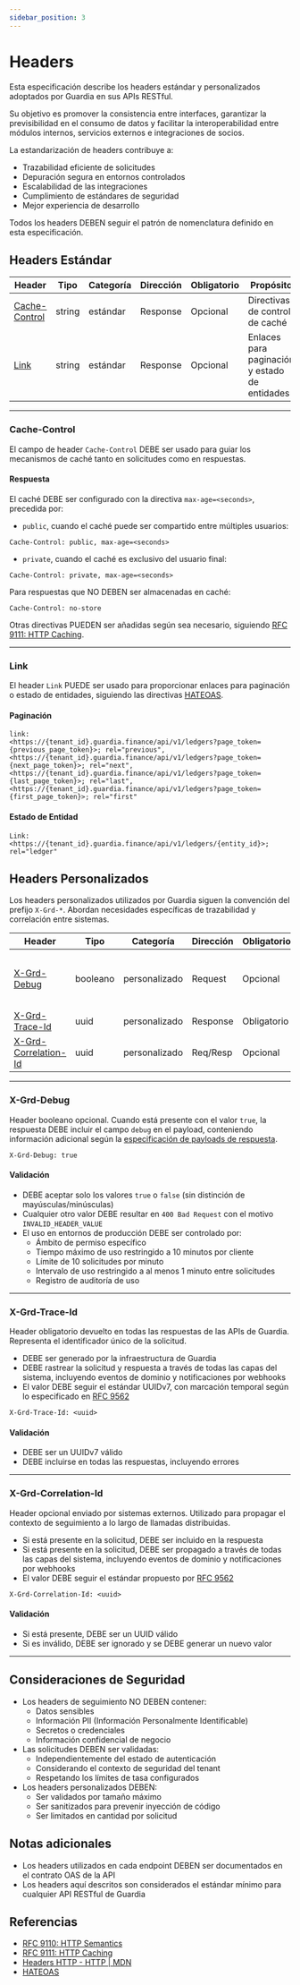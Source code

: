 ```yaml
---
sidebar_position: 3
---
```


# Headers

Esta especificación describe los headers estándar y personalizados adoptados por Guardia en sus APIs RESTful.

Su objetivo es promover la consistencia entre interfaces, garantizar la previsibilidad en el consumo de datos y facilitar la interoperabilidad entre módulos internos, servicios externos e integraciones de socios.

La estandarización de headers contribuye a:
- Trazabilidad eficiente de solicitudes
- Depuración segura en entornos controlados
- Escalabilidad de las integraciones
- Cumplimiento de estándares de seguridad
- Mejor experiencia de desarrollo

Todos los headers DEBEN seguir el patrón de nomenclatura definido en esta especificación.

## Headers Estándar

| Header                  | Tipo     | Categoría | Dirección | Obligatorio | Propósito                                 |
|-------------------------|----------|-----------|-----------|-------------|--------------------------------------------|
| [Cache-Control](#cache-control) | string   | estándar  | Response  | Opcional    | Directivas de control de caché            |
| [Link](#link)           | string   | estándar  | Response  | Opcional    | Enlaces para paginación y estado de entidades |

---

### Cache-Control

El campo de header `Cache-Control` DEBE ser usado para guiar los mecanismos de caché tanto en solicitudes como en respuestas.

#### Respuesta

El caché DEBE ser configurado con la directiva `max-age=<seconds>`, precedida por:

- `public`, cuando el caché puede ser compartido entre múltiples usuarios:

```http
Cache-Control: public, max-age=<seconds>
```

- `private`, cuando el caché es exclusivo del usuario final:

```http
Cache-Control: private, max-age=<seconds>
```

Para respuestas que NO DEBEN ser almacenadas en caché:

```http
Cache-Control: no-store
```

Otras directivas PUEDEN ser añadidas según sea necesario, siguiendo [RFC 9111: HTTP Caching](https://datatracker.ietf.org/doc/html/rfc9111#section-5.2).

---

### Link

El header `Link` PUEDE ser usado para proporcionar enlaces para paginación o estado de entidades, siguiendo las directivas [HATEOAS](https://restfulapi.net/hateoas).

#### Paginación

```http
link:
<https://{tenant_id}.guardia.finance/api/v1/ledgers?page_token={previous_page_token}>; rel="previous",
<https://{tenant_id}.guardia.finance/api/v1/ledgers?page_token={next_page_token}>; rel="next",
<https://{tenant_id}.guardia.finance/api/v1/ledgers?page_token={last_page_token}>; rel="last",
<https://{tenant_id}.guardia.finance/api/v1/ledgers?page_token={first_page_token}>; rel="first"
```

#### Estado de Entidad

```http
Link: <https://{tenant_id}.guardia.finance/api/v1/ledgers/{entity_id}>; rel="ledger"
```

## Headers Personalizados

Los headers personalizados utilizados por Guardia siguen la convención del prefijo `X-Grd-*`. Abordan necesidades específicas de trazabilidad y correlación entre sistemas.

| Header                  | Tipo     | Categoría | Dirección | Obligatorio | Propósito                                 |
|-------------------------|----------|-----------|-----------|-------------|--------------------------------------------|
| [X-Grd-Debug](#x-grd-debug) | booleano | personalizado | Request   | Opcional    | Habilita el retorno de información de depuración      |
| [X-Grd-Trace-Id](#x-grd-trace-id) | uuid     | personalizado | Response  | Obligatorio | Trazabilidad interna                    |
| [X-Grd-Correlation-Id](#x-grd-correlation-id) | uuid     | personalizado | Req/Resp  | Opcional    | Propagación de contexto externo             |

---

### X-Grd-Debug

Header booleano opcional. Cuando está presente con el valor `true`, la respuesta DEBE incluir el campo `debug` en el payload, conteniendo información adicional según la [especificación de payloads de respuesta](./http-response-payloads.md#debug).

```http
X-Grd-Debug: true
```

#### Validación
- DEBE aceptar solo los valores `true` o `false` (sin distinción de mayúsculas/minúsculas)
- Cualquier otro valor DEBE resultar en `400 Bad Request` con el motivo `INVALID_HEADER_VALUE`
- El uso en entornos de producción DEBE ser controlado por:
  - Ámbito de permiso específico
  - Tiempo máximo de uso restringido a 10 minutos por cliente
  - Límite de 10 solicitudes por minuto
  - Intervalo de uso restringido a al menos 1 minuto entre solicitudes
  - Registro de auditoría de uso

---

### X-Grd-Trace-Id

Header obligatorio devuelto en todas las respuestas de las APIs de Guardia. Representa el identificador único de la solicitud.

- DEBE ser generado por la infraestructura de Guardia
- DEBE rastrear la solicitud y respuesta a través de todas las capas del sistema, incluyendo eventos de dominio y notificaciones por webhooks
- El valor DEBE seguir el estándar UUIDv7, con marcación temporal según lo especificado en [RFC 9562](https://datatracker.ietf.org/doc/html/rfc9562#name-uuid-version-7)

```http
X-Grd-Trace-Id: <uuid>
```

#### Validación
- DEBE ser un UUIDv7 válido
- DEBE incluirse en todas las respuestas, incluyendo errores

---

### X-Grd-Correlation-Id

Header opcional enviado por sistemas externos. Utilizado para propagar el contexto de seguimiento a lo largo de llamadas distribuidas.

- Si está presente en la solicitud, DEBE ser incluido en la respuesta
- Si está presente en la solicitud, DEBE ser propagado a través de todas las capas del sistema, incluyendo eventos de dominio y notificaciones por webhooks
- El valor DEBE seguir el estándar propuesto por [RFC 9562](https://datatracker.ietf.org/doc/html/rfc9562)

```http
X-Grd-Correlation-Id: <uuid>
```

#### Validación
- Si está presente, DEBE ser un UUID válido
- Si es inválido, DEBE ser ignorado y se DEBE generar un nuevo valor

---

## Consideraciones de Seguridad

- Los headers de seguimiento NO DEBEN contener:
  - Datos sensibles
  - Información PII (Información Personalmente Identificable)
  - Secretos o credenciales
  - Información confidencial de negocio
- Las solicitudes DEBEN ser validadas:
  - Independientemente del estado de autenticación
  - Considerando el contexto de seguridad del tenant
  - Respetando los límites de tasa configurados
- Los headers personalizados DEBEN:
  - Ser validados por tamaño máximo
  - Ser sanitizados para prevenir inyección de código
  - Ser limitados en cantidad por solicitud

## Notas adicionales

- Los headers utilizados en cada endpoint DEBEN ser documentados en el contrato OAS de la API
- Los headers aquí descritos son considerados el estándar mínimo para cualquier API RESTful de Guardia

## Referencias

- [RFC 9110: HTTP Semantics](https://datatracker.ietf.org/doc/html/rfc9110)
- [RFC 9111: HTTP Caching](https://datatracker.ietf.org/doc/html/rfc9111)
- [Headers HTTP - HTTP | MDN](https://developer.mozilla.org/es/docs/Web/HTTP/Headers)
- [HATEOAS](https://restfulapi.net/hateoas)
